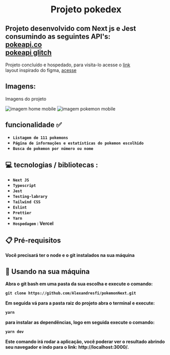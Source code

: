 <h1 align="center" >Projeto pokedex</h1>

<h2> 
   Projeto desenvolvido com Next js e Jest consumindo as seguintes API's: <br>
    <a href="https://pokeapi.co/"> pokeapi.co </a>
    <br>
    <a href="https://pokeapi.glitch.me"> pokeapi glitch </a>
 </h2>
 
 <p> 
    Projeto concluído e hospedado, para visita-lo acesse o 
    <a href="https://pokedev-next.vercel.app/">link</a> <br>
     layout inspirado do figma, <a href="https://www.figma.com/file/3rb6bhlSxPhOlJwhfv9jPK/Pok%C3%A9dex-(Community)?type=design&node-id=0-1&t=LOcNJJafKYAKzjzO-0" > acesse </a>
 </p>
 
 
 <div> 
    <h2>Imagens:</h2>
    <p>Imagens do projeto</p>
    <img src= "https://github.com/Alexandresfi/pokemonNext/assets/81328399/ce6d2f9d-225f-4bfe-af30-32109b1d7652.png" alt="imagem home mobile" />
    <img src= "https://github.com/Alexandresfi/pokemonNext/assets/81328399/51f7d78f-5bca-40eb-ba3b-b5ac13e08ef0.png" alt="imagem pokemon mobile" />
 </div>

<h2> 
 funcionalidade ✅
</h2>

- <strong> `Listagem de 111 pokemons` </strong>
- <strong> `Página de informações e estatísticas do pokemon escolhido` </strong>
- <strong> `Busca de pokemon por número ou nome` </strong>


<h2> 
 💻 tecnologias / bibliotecas :
</h2>

- <strong> `Next JS` <strong>
- <strong> `Typescript` <strong>
- <strong> `Jest` <strong>
- <strong> `Testing-labrary` <strong>
- <strong> `Tailwind CSS` <strong>
- <strong> `Eslint` <strong>
- <strong> `Prettier` <strong>
- <strong> `Yarn`<strong>
- <strong> `Hospedagem` <strong> : Vercel

<h2>
    📋 Pré-requisitos
</h2>

<p> Você precisará ter o node e o git instalados na sua máquina</p>

<h2>
    🔧 Usando na sua máquina
</h2>
Abra o git bash em uma pasta da sua escolha e execute o comando:

```md
git clone https://github.com/Alexandresfi/pokemonNext.git
```

Em seguida vá para a pasta raiz do projeto abra o terminal e execute:

```md
yarn
```

para instalar as dependências, logo em seguida execute o comando:

```md
yarn dev
```

Este comando irá rodar a aplicação, você poderar ver o resultado abrindo seu navegador e indo para o link: http://localhost:3000/.
